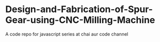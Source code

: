 # Design-and-Fabrication-of-Spur-Gear-using-CNC-Milling-Machine
A code repo for javascript series at chai aur code channel
